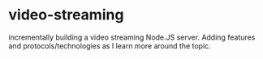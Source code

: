 # video-streaming
incrementally building a video streaming Node.JS server. Adding features and protocols/technologies as I learn more around the topic.

